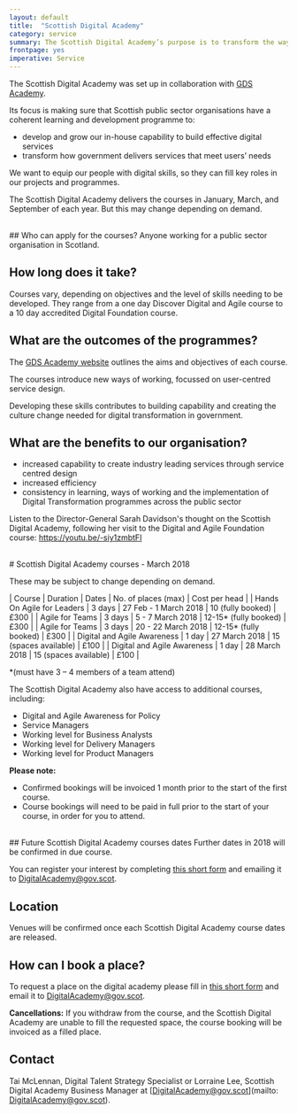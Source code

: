 ```yaml
---
layout: default
title:  "Scottish Digital Academy"
category: service
summary: The Scottish Digital Academy’s purpose is to transform the way government designs services for its users. <br><br>It provides learning and experience that helps graduates work on agile digital development projects, and build services to meet users' needs.
frontpage: yes
imperative: Service
---
```


The Scottish Digital Academy was set up in collaboration with [GDS Academy](https://www.gov.uk/gdsacademy).

Its focus is making sure that Scottish public sector organisations have a coherent learning and development programme to:

* develop and grow our in-house capability to build effective digital services
* transform how government delivers services that meet users’ needs

We want to equip our people with digital skills, so they can fill key roles in our projects and programmes.

The Scottish Digital Academy delivers the courses in January, March, and September of each year. But this may change depending on demand.

<br>
## Who can apply for the courses?
Anyone working for a public sector organisation in Scotland.

## How long does it take?
Courses vary, depending on objectives and the level of skills needing to be developed. They range from a one day Discover Digital and Agile course to a 10 day accredited Digital Foundation course.

## What are the outcomes of the programmes?
The [GDS Academy website](https://www.gov.uk/gdsacademy) outlines the aims and objectives of each course.

The courses introduce new ways of working, focussed on user-centred service design.

Developing these skills contributes to building capability and creating the culture change needed for digital transformation in government.

## What are the benefits to our organisation?
* increased capability to create industry leading services through service centred design
* increased efficiency
* consistency in learning, ways of working and the implementation of Digital Transformation programmes across the public sector

Listen to the Director-General Sarah Davidson's thought on the Scottish Digital Academy, following her visit to the Digital and Agile Foundation course: [https://youtu.be/-siy1zmbtFI ](https://youtu.be/-siy1zmbtFI)

<br>
# Scottish Digital Academy courses - March 2018

These may be subject to change depending on demand.

| Course | Duration | Dates | No. of places (max) | Cost per head |
| Hands On Agile for Leaders | 3 days | 27 Feb - 1 March 2018 | 10 (fully booked) | £300 |
| Agile for Teams | 3 days | 5 - 7 March 2018 | 12-15* (fully booked) | £300 |
| Agile for Teams | 3 days | 20 - 22 March 2018 | 12-15* (fully booked) | £300 |
| Digital and Agile Awareness | 1 day | 27 March 2018 | 15 (spaces available) | £100 |
| Digital and Agile Awareness | 1 day | 28 March 2018 | 15 (spaces available) | £100 |


*(must have 3 – 4 members of a team attend)

The Scottish Digital Academy also have access to additional courses, including:
* Digital and Agile Awareness for Policy
* Service Managers
* Working level for Business Analysts
* Working level for Delivery Managers
* Working level for Product Managers

**Please note:**
* Confirmed bookings will be invoiced 1 month prior to the start of the first course.
* Course bookings will need to be paid in full prior to the start of your course, in order for you to attend.

<br>
## Future Scottish Digital Academy courses dates
Further dates in 2018 will be confirmed in due course.

You can register your interest by completing [this short form](/SDA-Interest-Form.docx) and emailing it to [DigitalAcademy@gov.scot](mailto:DigitalAcademy@gov.scot).

## Location
Venues will be confirmed once each Scottish Digital Academy course dates are released. 

## How can I book a place?
To request a place on the digital academy please fill in [this short form](/SDA-Interest-Form.docx) and email it to [DigitalAcademy@gov.scot](mailto:DigitalAcademy@gov.scot).

**Cancellations:**
If you withdraw from the course, and the Scottish Digital Academy are unable to fill the requested space, the course booking will be invoiced as a filled place.

## Contact
Tai McLennan, Digital Talent Strategy Specialist or Lorraine Lee, Scottish Digital Academy Business Manager at [DigitalAcademy@gov.scot](mailto: DigitalAcademy@gov.scot).
